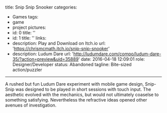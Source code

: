 title: Snip Snip Snooker
categories:
  - Games
tags:
  - game
  - project
pictures:
  - id: 0
    title: ''
  - id: 1
    title: ''
links:
  - description: Play and Download on Itch.io
    url: 'https://chrismcmath.itch.io/snip-snip-snooker'
  - description: Ludum Dare
    url: 'http://ludumdare.com/compo/ludum-dare-35/?action=preview&uid=35889'
date: 2016-04-18 12:09:01
role: Designer/Developer
status: Abandoned
tagline: Bite-sized action/puzzler
---

A rushed but fun Ludum Dare experiment with mobile game design, Snip-Snip was designed to be played in short sessions with touch input. The aesthetic evolved with the mechanics, but would not ultimately coaselse to something satisfying. Nevertheless the refractive ideas opened other avenues of investigation.
